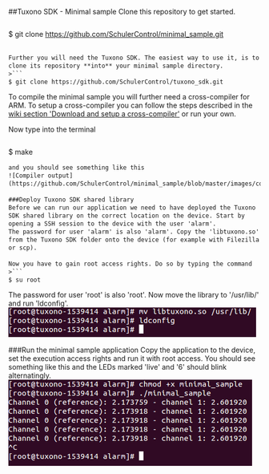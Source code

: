 ##Tuxono SDK - Minimal sample
Clone this repository to get started.
>```
$ git clone https://github.com/SchulerControl/minimal_sample.git
```

Further you will need the Tuxono SDK. The easiest way to use it, is to clone its repository **into** your minimal sample directory.
>```
$ git clone https://github.com/SchulerControl/tuxono_sdk.git
```

To compile the minimal sample you will further need a cross-compiler for ARM. 
To setup a cross-compiler you can follow the steps described in the [wiki section 'Download and setup a cross-compiler'](https://github.com/SchulerControl/documentation/wiki/1.-Setup-your-host-system#download-and-setup-a-cross-compiler) or run your own.

Now type into the terminal
>```
$ make
```
and you should see something like this
![Compiler output](https://github.com/SchulerControl/minimal_sample/blob/master/images/compiler_output.png)

###Deploy Tuxono SDK shared library
Before we can run our application we need to have deployed the Tuxono SDK shared library on the correct location on the device. Start by opening a SSH session to the device with the user 'alarm'.
The password for user 'alarm' is also 'alarm'. Copy the 'libtuxono.so' from the Tuxono SDK folder onto the device (for example with Filezilla or scp).

Now you have to gain root access rights. Do so by typing the command
>```
$ su root
```
The password for user 'root' is also 'root'. Now move the library to '/usr/lib/' and run 'ldconfig'.
![Deploy Tuxono SDK library](https://github.com/SchulerControl/minimal_sample/blob/master/images/deploy_tuxono_sdk_library.png)

###Run the minimal sample application
Copy the application to the device, set the execution access rights and run it with root access. You should see something like this and the LEDs marked 'live' and '6' should blink alternatingly.
![Run minimal sample](https://github.com/SchulerControl/minimal_sample/blob/master/images/run_minimal_sample.png)
